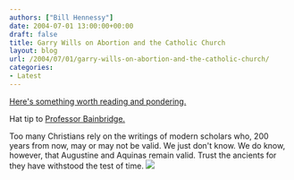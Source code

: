 ```yaml
---
authors: ["Bill Hennessy"]
date: 2004-07-01 13:00:00+00:00
draft: false
title: Garry Wills on Abortion and the Catholic Church
layout: blog
url: /2004/07/01/garry-wills-on-abortion-and-the-catholic-church/
categories:
- Latest
---
```


[Here's something worth reading and pondering. ](https://www.mirrorofjustice.com/mirrorofjustice/2004/06/theology_and_ab.html)  
  
Hat tip to [ Professor Bainbridge.](https://www.professorbainbridge.com/2004/06/garry_wills_on_.html)  
  
Too many Christians rely on the writings of modern scholars who, 200 years from now, may or may not be valid.  We just don't know.  We do know, however, that Augustine and Aquinas remain valid.  Trust the ancients for they have withstood the test of time. ![](https://blog.billhennessy.com/aggbug.aspx?PostID=722)

